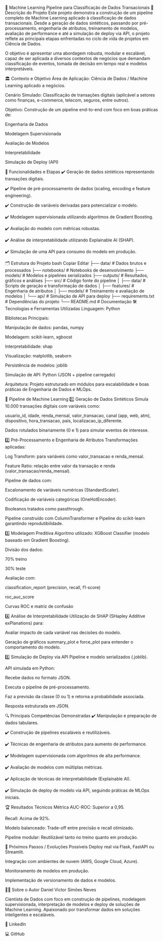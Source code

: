 🧠 Machine Learning Pipeline para Classificação de Dados Transacionais
🚀 Descrição do Projeto
Este projeto demonstra a construção de um pipeline completo de Machine Learning aplicado à classificação de dados transacionais. Desde a geração de dados sintéticos, passando por pré-processamento, engenharia de atributos, treinamento de modelos, avaliação de performance e até a simulação de deploy via API, o projeto reflete as principais etapas enfrentadas no ciclo de vida de projetos em Ciência de Dados.

O objetivo é apresentar uma abordagem robusta, modular e escalável, capaz de ser aplicada a diversos contextos de negócios que demandam classificação de eventos, tomada de decisão em tempo real e modelos interpretáveis.

🏛️ Contexto e Objetivo
Área de Aplicação: Ciência de Dados / Machine Learning aplicado a negócios.

Cenário Simulado: Classificação de transações digitais (aplicável a setores como finanças, e-commerce, telecom, seguros, entre outros).

Objetivo: Construção de um pipeline end-to-end com foco em boas práticas de:

Engenharia de Dados

Modelagem Supervisionada

Avaliação de Modelos

Interpretabilidade

Simulação de Deploy (API)

🔧 Funcionalidades e Etapas
✔️ Geração de dados sintéticos representando transações digitais.

✔️ Pipeline de pré-processamento de dados (scaling, encoding e feature engineering).

✔️ Construção de variáveis derivadas para potencializar o modelo.

✔️ Modelagem supervisionada utilizando algoritmos de Gradient Boosting.

✔️ Avaliação do modelo com métricas robustas.

✔️ Análise de interpretabilidade utilizando Explainable AI (SHAP).

✔️ Simulação de uma API para consumo do modelo em produção.

🗂️ Estrutura do Projeto
bash
Copiar
Editar
├── data/               # Dados brutos e processados
├── notebooks/          # Notebooks de desenvolvimento
├── models/             # Modelos e pipelines serializados
├── outputs/            # Resultados, gráficos e análises
├── src/                # Código fonte do pipeline
│   ├── data/           # Scripts de geração e transformação de dados
│   ├── features/       # Engenharia de atributos
│   ├── models/         # Treinamento e avaliação de modelos
│   └── api/            # Simulação de API para deploy
├── requirements.txt    # Dependências do projeto
└── README.md           # Documentação
🛠️ Tecnologias e Ferramentas Utilizadas
Linguagem: Python

Bibliotecas Principais:

Manipulação de dados: pandas, numpy

Modelagem: scikit-learn, xgboost

Interpretabilidade: shap

Visualização: matplotlib, seaborn

Persistência de modelos: joblib

Simulação de API: Python (JSON + pipeline carregado)

Arquitetura: Projeto estruturado em módulos para escalabilidade e boas práticas de Engenharia de Dados e MLOps.

🧠 Pipeline de Machine Learning
1️⃣ Geração de Dados Sintéticos
Simula 10.000 transações digitais com variáveis como:

usuario_id, idade, renda_mensal, valor_transacao, canal (app, web, atm), dispositivo, hora_transacao, pais, localizacao_ip_diferente.

Dados rotulados binariamente (0 e 1) para simular eventos de interesse.

2️⃣ Pré-Processamento e Engenharia de Atributos
Transformações aplicadas:

Log Transform: para variáveis como valor_transacao e renda_mensal.

Feature Ratio: relação entre valor da transação e renda (valor_transacao/renda_mensal).

Pipeline de dados com:

Escalonamento de variáveis numéricas (StandardScaler).

Codificação de variáveis categóricas (OneHotEncoder).

Booleanos tratados como passthrough.

Pipeline construído com ColumnTransformer e Pipeline do scikit-learn garantindo reprodutibilidade.

3️⃣ Modelagem Preditiva
Algoritmo utilizado: XGBoost Classifier (modelo baseado em Gradient Boosting).

Divisão dos dados:

70% treino

30% teste

Avaliação com:

classification_report (precision, recall, f1-score)

roc_auc_score

Curvas ROC e matriz de confusão

4️⃣ Análise de Interpretabilidade
Utilização de SHAP (SHapley Additive exPlanations) para:

Avaliar impacto de cada variável nas decisões do modelo.

Geração de gráficos summary_plot e force_plot para entender o comportamento do modelo.

5️⃣ Simulação de Deploy via API
Pipeline e modelo serializados (.joblib).

API simulada em Python:

Recebe dados no formato JSON.

Executa o pipeline de pré-processamento.

Faz a previsão da classe (0 ou 1) e retorna a probabilidade associada.

Resposta estruturada em JSON.

🔍 Principais Competências Demonstradas
✔️ Manipulação e preparação de dados tabulares.

✔️ Construção de pipelines escaláveis e reutilizáveis.

✔️ Técnicas de engenharia de atributos para aumento de performance.

✔️ Modelagem supervisionada com algoritmos de alta performance.

✔️ Avaliação de modelos com múltiplas métricas.

✔️ Aplicação de técnicas de interpretabilidade (Explainable AI).

✔️ Simulação de deploy de modelo via API, seguindo práticas de MLOps iniciais.

🏆 Resultados Técnicos
Métrica AUC-ROC: Superior a 0,95.

Recall: Acima de 92%.

Modelo balanceado: Trade-off entre precisão e recall otimizado.

Pipeline modular: Reutilizável tanto no treino quanto em produção.

🚀 Próximos Passos / Evoluções Possíveis
Deploy real via Flask, FastAPI ou Streamlit.

Integração com ambientes de nuvem (AWS, Google Cloud, Azure).

Monitoramento de modelos em produção.

Implementação de versionamento de dados e modelos.

👨‍💻 Sobre o Autor
Daniel Victor Simões Neves

Cientista de Dados com foco em construção de pipelines, modelagem supervisionada, interpretação de modelos e deploy de soluções de Machine Learning. Apaixonado por transformar dados em soluções inteligentes e escaláveis.

🔗 LinkedIn

💻 GitHub



